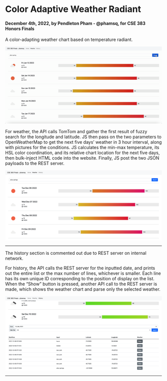 # Color Adaptive Weather Radiant

#### December 4th, 2022, by Pendleton Pham - @phamsq, for CSE 383 Honors Finals

A color-adapting weather chart based on temperature radiant.

![Create](./demo.gif)

For weather, the API calls TomTom and gather the first result of fuzzy search for the longitude and latitude. JS then pass on the two parameters to OpenWeatherMap to get the next five days’ weather in 3 hour interval, along with pictures for the conditions. JS calculates the min-max temperature, its HSL color coordination, and its relative chart location for the next five days, then bulk-inject HTML code into the website. Finally, JS post the two JSON payloads to the REST server.</p>
<img src="assets/screenshot-weather.png" class="img-fluid screenshot" alt="screenshot-weather">
<hr class="dotted">
The history section is commented out due to REST server on internal network.
<p>For history, the API calls the REST server for the inputted date, and prints out the entire list or the max number of lines, whichever is smaller. Each line has its own unique ID corresponding to the position of display on the list. When the “Show” button is pressed, another API call to the REST server is made, which shows the weather chart and parse only the selected weather.</p>
<img src="assets/screenshot-history.png" class="img-fluid screenshot" alt="screenshot-history">
<hr class="dotted">



